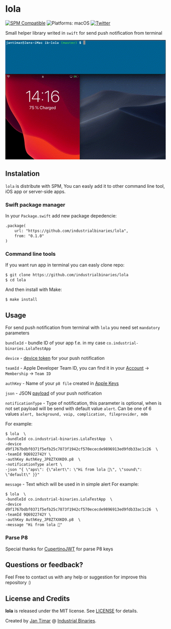 # lola

[![SPM Compatible](https://img.shields.io/badge/spm-compatible-brightgreen.svg?style=flat)](https://swift.org/package-manager)
![Platforms: macOS](https://img.shields.io/badge/platforms-macOS%20iOS%20tvOS-brightgreen.svg?style=flat)
[![Twitter](https://img.shields.io/badge/twitter-@i_binaries-blue.svg?style=flat)](https://twitter.com/i_binaries)

Small helper library writed in `swift` for send push notification from terminal

![Lola](lola-example.gif)

## Instalation

`lola` is distribute with SPM, You can easly add it to other command line tool, iOS app or server-side apps.

###  Swift package manager

In your  `Package.swift` add new package depedencie: 
```
.package(
    url: "https://github.com/industrialbinaries/lola",
    from: "0.1.0"
)
```

### Command line tools

If you want run app in terminal you can easly clone repo:
```
$ git clone https://github.com/industrialbinaries/lola
$ cd lola
```
And then install with Make:
```
$ make install
```

## Usage

For send push notification from terminal with `lola` you need set `mandatory` parameters

`bundleId` - bundle ID of your app f.e. in my case `co.industrial-binaries.LolaTestApp`

`device` - [device token](https://developer.apple.com/documentation/usernotifications/registering_your_app_with_apns) for your push notification

`teamId` - Apple Developer Team ID, you can find it in your [Account](https://developer.apple.com/account/) -> `Membership` -> `Team ID`

`authKey` - Name of your `p8 file` created in [Apple Keys](https://developer.apple.com/account/resources/authkeys/list)

`json` -  JSON [payload](https://developer.apple.com/library/archive/documentation/NetworkingInternet/Conceptual/RemoteNotificationsPG/CreatingtheNotificationPayload.html) of your push notification 

`notificationType` - Type of notification, this parameter is optional, when is not set payload will be send with default value `alert`. Can be one of 6 values `alert, background, voip, complication, fileprovider, mdm`

For example:
```
$ lola  \
-bundleId co.industrial-binaries.LolaTestApp  \
-device d9f1767bdbf0371f5efb25c7873f1942cf570ececde9896913ed9fdb33ac1c26  \
-teamId 9Q6922742Y \
-authKey AuthKey_JP8Z7XXKD9.p8  \
-notificationType alert \
-json "{ \"aps\": {\"alert\": \"Hi from lola 👋\", \"sound\": \"default\" }}"
```

`message` - Text which will be used in in simple alert
For example:
```
$ lola  \
-bundleId co.industrial-binaries.LolaTestApp  \
-device d9f1767bdbf0371f5efb25c7873f1942cf570ececde9896913ed9fdb33ac1c26  \
-teamId 9Q6922742Y \
-authKey AuthKey_JP8Z7XXKD9.p8  \
-message "Hi from lola 👋"
```

### Parse P8
Special thanks for [CupertinoJWT](https://github.com/ethanhuang13/CupertinoJWT) for parse P8 keys

## Questions or feedback?
Feel Free to contact us with any help or suggestion for improve this repository :)

## License and Credits

**lola** is released under the MIT license. See [LICENSE](/LICENSE) for details.

Created by [Jan Timar](https://github.com/jantimar) @ [Industrial Binaries](https://industrial-binaries.co).
